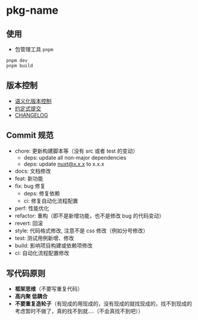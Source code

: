 # pkg-name

## 使用

- 包管理工具 `pnpm`

```
pnpm dev
pnpm build
```

## 版本控制

- [语义化版本控制](https://semver.org/lang/zh-CN/)
- [约定式提交](https://www.conventionalcommits.org/zh-hans/v1.0.0/)
- [CHANGELOG](https://www.npmjs.com/package/changelogen)

## Commit 规范

- chore: 更新构建脚本等（没有 src 或者 test 的变动）
  - deps: update all non-major dependencies
  - deps: update <nuxt@x.x.x> to x.x.x
- docs: 文档修改
- feat: 新功能
- fix: bug 修复
  - deps: 修复依赖
  - ci: 修复自动化流程配置
- perf: 性能优化
- refactor: 重构（即不是新增功能，也不是修改 bug 的代码变动）
- revert: 回滚
- style: 代码格式修改, 注意不是 css 修改（例如分号修改）
- test: 测试用例新增、修改
- build: 影响项目构建或依赖项修改
- ci: 自动化流程配置修改

## 写代码原则

- **框架思维**（不要写重复代码）
- **高内聚 低耦合**
- **不要重复造轮子**（有现成的用现成的，没有现成的就找现成的，找不到现成的考虑暂时不做了，真的找不到就....（不会真找不到吧））

